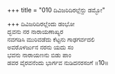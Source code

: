 +++
title = "010 ದಿವಿಜರಿದಿರಲ್ಲೆನ್ದು ಡಮ್ಭೋ"

+++
ದಿವಿಜರಿದಿರಲ್ಲೆಂದು ಡಂಭೋ   
ದ್ಭವನು ನರ ನಾರಾಯಣಾಖ್ಯರ   
ನವಗಡಿಸಿ ಮುರಿವಡೆದು ಕೆಟ್ಟನು ಗಾಢಗರ್ವದಲಿ   
ಅವರೊಳರ್ಜುನ ನರನು ಯದು ಸಂ  
ಭವನು ನಾರಾಯಣನು ಬಿಡು ಪಾಂ   
ಡವರ ವೈರವನೆಂದು ಭಾರ್ಗವ ನುಡಿದನರಸಂಗೆ    ॥10॥